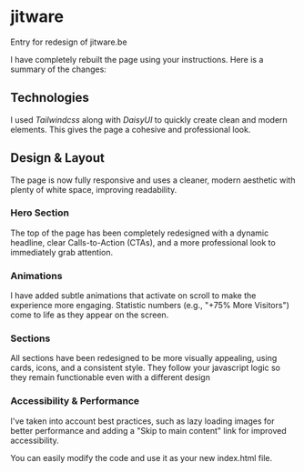 # jitware
Entry for redesign of jitware.be

I have completely rebuilt the page using your instructions. Here is a summary of the changes:

## Technologies
I used *Tailwindcss* along with *DaisyUI* to quickly create clean and modern elements. This gives the page a cohesive and professional look.

## Design & Layout
The page is now fully responsive and uses a cleaner, modern aesthetic with plenty of white space, improving readability.
### Hero Section
The top of the page has been completely redesigned with a dynamic headline, clear Calls-to-Action (CTAs), and a more professional look to immediately grab attention.

### Animations
I have added subtle animations that activate on scroll to make the experience more engaging.
Statistic numbers (e.g., "+75% More Visitors") come to life as they appear on the screen.

### Sections
All sections have been redesigned to be more visually appealing, using cards, icons, and a consistent style.
They follow your javascript logic so they remain functionable even with a different design

### Accessibility & Performance
I've taken into account best practices, such as lazy loading images for better performance and adding a "Skip to main content" link for improved accessibility.

You can easily modify the code and use it as your new index.html file.

